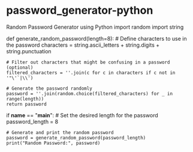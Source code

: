 # password_generator-python
Random Password Generator using Python
import random
import string

def generate_random_password(length=8):
    # Define characters to use in the password
    characters = string.ascii_letters + string.digits + string.punctuation

    # Filter out characters that might be confusing in a password (optional)
    filtered_characters = ''.join(c for c in characters if c not in '"\'`|\\')

    # Generate the password randomly
    password = ''.join(random.choice(filtered_characters) for _ in range(length))
    return password

if __name__ == "__main__":
    # Set the desired length for the password
    password_length = 8

    # Generate and print the random password
    password = generate_random_password(password_length)
    print("Random Password:", password)

